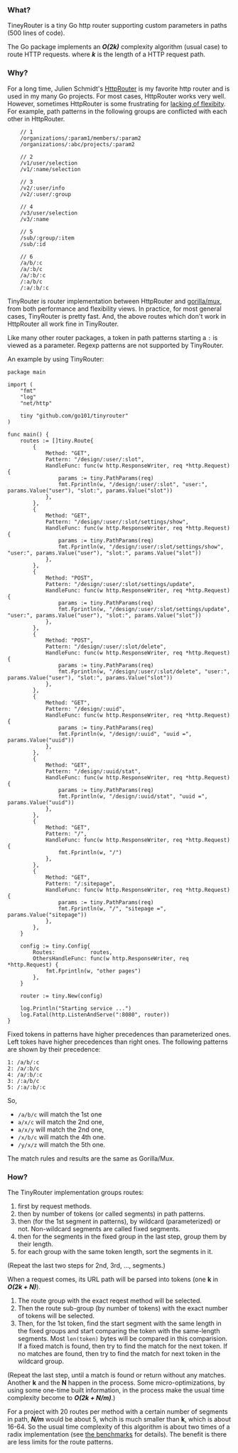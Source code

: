 
### What?

TineyRouter is a tiny Go http router supporting custom parameters in paths
(500 lines of code).

The Go package implements an **_O(2k)_** complexity algorithm (usual case) to route HTTP requests.
where **_k_** is the length of a HTTP request path.

### Why?

For a long time, Julien Schmidt's [HttpRouter](https://github.com/julienschmidt/HttpRouter)
is my favorite http router and is used in my many Go projects.
For most cases, HttpRouter works very well.
However, sometimes HttpRouter is some frustrating for [lacking of flexibity](https://github.com/julienschmidt/HttpRouter/search?q=conflicts&type=Issues).
For example, path patterns in the following groups are conflicted with each other in HttpRouter.

```
	// 1
	/organizations/:param1/members/:param2
	/organizations/:abc/projects/:param2

	// 2
	/v1/user/selection
	/v1/:name/selection

	// 3
	/v2/:user/info
	/v2/:user/:group

	// 4
	/v3/user/selection
	/v3/:name

	// 5
	/sub/:group/:item
	/sub/:id
	
	// 6
	/a/b/:c
	/a/:b/c
	/a/:b/:c
	/:a/b/c
	/:a/:b/:c
```

TinyRouter is router implementation between HttpRouter and [gorilla/mux](https://github.com/gorilla/mux),
from both performance and flexibility views.
In practice, for most general cases, TinyRouter is pretty fast.
And, the above routes which don't work in HttpRouter all work fine in TinyRouter.

Like many other router packages, a token in path patterns starting a `:`
is viewed as a parameter. Regexp patterns are not supported by TinyRouter.

An example by using TinyRouter:

```golang
package main

import (
	"fmt"
	"log"
	"net/http"

	tiny "github.com/go101/tinyrouter"
)

func main() {
	routes := []tiny.Route{
		{
			Method: "GET",
			Pattern: "/design/:user/:slot",
			HandleFunc: func(w http.ResponseWriter, req *http.Request) {
				params := tiny.PathParams(req)
				fmt.Fprintln(w, "/design/:user/:slot", "user:", params.Value("user"), "slot:", params.Value("slot"))
			},
		},
		{
			Method: "GET",
			Pattern: "/design/:user/:slot/settings/show",
			HandleFunc: func(w http.ResponseWriter, req *http.Request) {
				params := tiny.PathParams(req)
				fmt.Fprintln(w, "/design/:user/:slot/settings/show", "user:", params.Value("user"), "slot:", params.Value("slot"))
			},
		},
		{
			Method: "POST",
			Pattern: "/design/:user/:slot/settings/update",
			HandleFunc: func(w http.ResponseWriter, req *http.Request) {
				params := tiny.PathParams(req)
				fmt.Fprintln(w, "/design/:user/:slot/settings/update", "user:", params.Value("user"), "slot:", params.Value("slot"))
			},
		},
		{
			Method: "POST",
			Pattern: "/design/:user/:slot/delete",
			HandleFunc: func(w http.ResponseWriter, req *http.Request) {
				params := tiny.PathParams(req)
				fmt.Fprintln(w, "/design/:user/:slot/delete", "user:", params.Value("user"), "slot:", params.Value("slot"))
			},
		},
		{
			Method: "GET",
			Pattern: "/design/:uuid",
			HandleFunc: func(w http.ResponseWriter, req *http.Request) {
				params := tiny.PathParams(req)
				fmt.Fprintln(w, "/design/:uuid", "uuid =", params.Value("uuid"))
			},
		},
		{
			Method: "GET",
			Pattern: "/design/:uuid/stat",
			HandleFunc: func(w http.ResponseWriter, req *http.Request) {
				params := tiny.PathParams(req)
				fmt.Fprintln(w, "/design/:uuid/stat", "uuid =", params.Value("uuid"))
			},
		},
		{
			Method: "GET",
			Pattern: "/",
			HandleFunc: func(w http.ResponseWriter, req *http.Request) {
				fmt.Fprintln(w, "/")
			},
		},
		{
			Method: "GET",
			Pattern: "/:sitepage",
			HandleFunc: func(w http.ResponseWriter, req *http.Request) {
				params := tiny.PathParams(req)
				fmt.Fprintln(w, "/", "sitepage =", params.Value("sitepage"))
			},
		},
	}
	
	config := tiny.Config{
		Routes:           routes,
		OthersHandleFunc: func(w http.ResponseWriter, req *http.Request) {
			fmt.Fprintln(w, "other pages")
		},
	}
	
	router := tiny.New(config)

	log.Println("Starting service ...")
	log.Fatal(http.ListenAndServe(":8080", router))
}
```

Fixed tokens in patterns have higher precedences than parameterized ones.
Left tokes have higher precedences than right ones.
The following patterns are shown by their precedence:
```
1: /a/b/:c
2: /a/:b/c
4: /a/:b/:c
3: /:a/b/c
5: /:a/:b/:c
```
So,
* `/a/b/c` will match the 1st one
* `a/x/c` will match the 2nd one,
* `a/x/y` will match the 2nd one,
* `/x/b/c` will match the 4th one.
* `/y/x/z` will match the 5th one.

The match rules and results are the same as Gorilla/Mux.

### How?

The TinyRouter implementation groups routes:
1. first by request methods.
1. then by number of tokens (or called segments) in path patterns.
1. then (for the 1st segment in patterns), by wildcard (parameterized) or not. Non-wildcard segments are called fixed segments.
1. then for the segments in the fixed group in the last step, group them by their length.
1. for each group with the same token length, sort the segments in it.

(Repeat the last two steps for 2nd, 3rd, ..., segments.)

When a request comes, its URL path will be parsed into tokens (one **k** in **_O(2k + N)_**).
1. The route group with the exact reqest method will be selected.
1. Then the route sub-group (by number of tokens) with the exact number of tokens will be selected.
1. Then, for the 1st token, find the start segment with the same length in the fixed groups
   and start comparing the token with the same-length segments.
   Most `len(token)` bytes will be compared in this comparision.
   If a fixed match is found, then try to find the match for the next token.
   If no matches are found, then try to find the match for next token in the wildcard group.

(Repeat the last step, until a match is found or return without any matches.
Another **k** and the **N** happen in the process.
Some micro-optimizations, by using some one-time built information,
in the process make the usual time complexity become to **_O(2k + N/m)_**.)

For a project with 20 routes per method with a certain number of segments in path,
**_N/m_** would be about 5, whcih is much smaller than **k**, which is about 16-64.
So the usual time complexity of this algorithm is about two times of a radix implementation
(see [the benchmarks](benchmark.md) for details).
The benefit is there are less limits for the route patterns.

